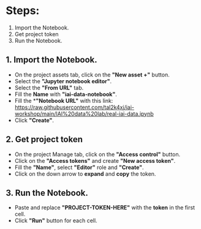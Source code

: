 # Steps:

1. Import the Notebook.
2. Get project token
2. Run the Notebook.

## 1. Import the Notebook.

* On the project assets tab, click on the **"New asset +"** button.
* Select the **"Jupyter notebook editor"**.
* Select the **"From URL"** tab.
* Fill the **Name** with **"iai-data-notebook"**.
* Fill the ***"Notebook URL"** with this link: https://raw.githubusercontent.com/tal2k4xj/iai-workshop/main/IAI%20data%20lab/real-iai-data.ipynb
* Click **"Create"**.

## 2. Get project token

* On the project Manage tab, click on the **"Access control"** button.
* Click on the **"Access tokens"** and create **"New access token"**.
* Fill the **"Name"**, select **"Editor"** role and **"Create"**.
* Click on the down arrow to **expand** and **copy** the token.

## 3. Run the Notebook.

* Paste and replace **"PROJECT-TOKEN-HERE"** with the **token** in the first cell.
* Click **"Run"** button for each cell.